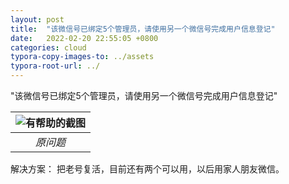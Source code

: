 ```yaml
---
layout: post
title:  "该微信号已绑定5个管理员，请使用另一个微信号完成用户信息登记"
date:   2022-02-20 22:55:05 +0800
categories: cloud
typora-copy-images-to: ../assets
typora-root-url: ../
---
```


"该微信号已绑定5个管理员，请使用另一个微信号完成用户信息登记"

| ![有帮助的截图](/assets/WX20220220-100717.png) |
| :----------------------------------------: |
|          *原问题*          |

解决方案：
把老号复活，目前还有两个可以用，以后用家人朋友微信。
